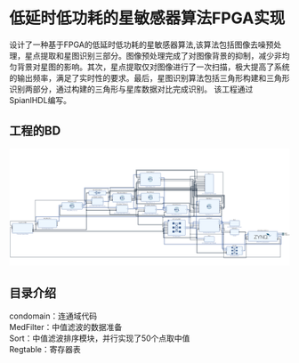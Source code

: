 低延时低功耗的星敏感器算法FPGA实现
================================

设计了一种基于FPGA的低延时低功耗的星敏感器算法,该算法包括图像去噪预处理，星点提取和星图识别三部分。图像预处理完成了对图像背景的抑制，减少非均匀背景对星图的影响。其次，星点提取仅对图像进行了一次扫描，极大提高了系统的输出频率，满足了实时性的要求。最后，星图识别算法包括三角形构建和三角形识别两部分，通过构建的三角形与星库数据对比完成识别。  该工程通过SpianlHDL编写。

工程的BD
--------------------
![Image text](Screenshots/bd.jpg) 

目录介绍  
---------------------------
condomain：连通域代码  
MedFilter：中值滤波的数据准备  
Sort：中值滤波排序模块，并行实现了50个点取中值  
Regtable：寄存器表  

